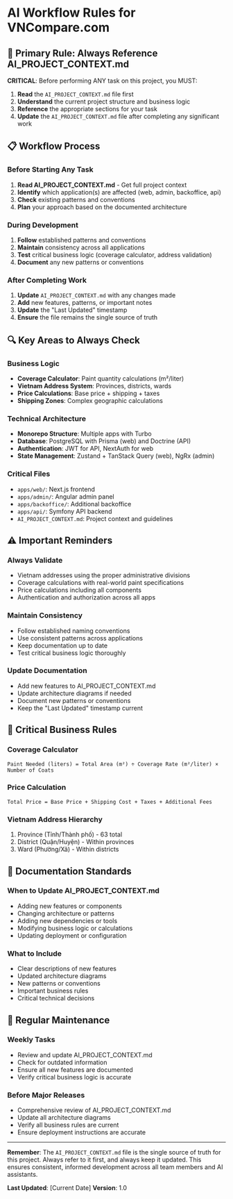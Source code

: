 # AI Workflow Rules for VNCompare.com

## 🎯 Primary Rule: Always Reference AI_PROJECT_CONTEXT.md

**CRITICAL**: Before performing ANY task on this project, you MUST:

1. **Read** the `AI_PROJECT_CONTEXT.md` file first
2. **Understand** the current project structure and business logic
3. **Reference** the appropriate sections for your task
4. **Update** the `AI_PROJECT_CONTEXT.md` file after completing any significant work

## 📋 Workflow Process

### Before Starting Any Task
1. **Read AI_PROJECT_CONTEXT.md** - Get full project context
2. **Identify** which application(s) are affected (web, admin, backoffice, api)
3. **Check** existing patterns and conventions
4. **Plan** your approach based on the documented architecture

### During Development
1. **Follow** established patterns and conventions
2. **Maintain** consistency across all applications
3. **Test** critical business logic (coverage calculator, address validation)
4. **Document** any new patterns or conventions

### After Completing Work
1. **Update** `AI_PROJECT_CONTEXT.md` with any changes made
2. **Add** new features, patterns, or important notes
3. **Update** the "Last Updated" timestamp
4. **Ensure** the file remains the single source of truth

## 🔍 Key Areas to Always Check

### Business Logic
- **Coverage Calculator**: Paint quantity calculations (m²/liter)
- **Vietnam Address System**: Provinces, districts, wards
- **Price Calculations**: Base price + shipping + taxes
- **Shipping Zones**: Complex geographic calculations

### Technical Architecture
- **Monorepo Structure**: Multiple apps with Turbo
- **Database**: PostgreSQL with Prisma (web) and Doctrine (API)
- **Authentication**: JWT for API, NextAuth for web
- **State Management**: Zustand + TanStack Query (web), NgRx (admin)

### Critical Files
- `apps/web/`: Next.js frontend
- `apps/admin/`: Angular admin panel
- `apps/backoffice/`: Additional backoffice
- `apps/api/`: Symfony API backend
- `AI_PROJECT_CONTEXT.md`: Project context and guidelines

## ⚠️ Important Reminders

### Always Validate
- Vietnam addresses using the proper administrative divisions
- Coverage calculations with real-world paint specifications
- Price calculations including all components
- Authentication and authorization across all apps

### Maintain Consistency
- Follow established naming conventions
- Use consistent patterns across applications
- Keep documentation up to date
- Test critical business logic thoroughly

### Update Documentation
- Add new features to AI_PROJECT_CONTEXT.md
- Update architecture diagrams if needed
- Document new patterns or conventions
- Keep the "Last Updated" timestamp current

## 🚨 Critical Business Rules

### Coverage Calculator
```
Paint Needed (liters) = Total Area (m²) ÷ Coverage Rate (m²/liter) × Number of Coats
```

### Price Calculation
```
Total Price = Base Price + Shipping Cost + Taxes + Additional Fees
```

### Vietnam Address Hierarchy
1. Province (Tỉnh/Thành phố) - 63 total
2. District (Quận/Huyện) - Within provinces
3. Ward (Phường/Xã) - Within districts

## 📝 Documentation Standards

### When to Update AI_PROJECT_CONTEXT.md
- Adding new features or components
- Changing architecture or patterns
- Adding new dependencies or tools
- Modifying business logic or calculations
- Updating deployment or configuration

### What to Include
- Clear descriptions of new features
- Updated architecture diagrams
- New patterns or conventions
- Important business rules
- Critical technical decisions

## 🔄 Regular Maintenance

### Weekly Tasks
- Review and update AI_PROJECT_CONTEXT.md
- Check for outdated information
- Ensure all new features are documented
- Verify critical business logic is accurate

### Before Major Releases
- Comprehensive review of AI_PROJECT_CONTEXT.md
- Update all architecture diagrams
- Verify all business rules are current
- Ensure deployment instructions are accurate

---

**Remember**: The `AI_PROJECT_CONTEXT.md` file is the single source of truth for this project. Always refer to it first, and always keep it updated. This ensures consistent, informed development across all team members and AI assistants.

**Last Updated**: [Current Date]
**Version**: 1.0
